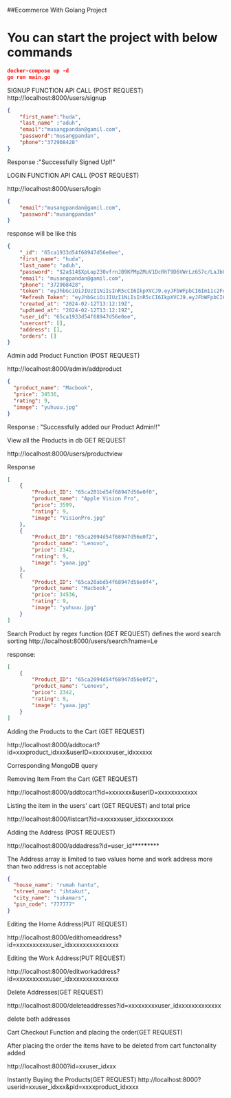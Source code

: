 ##Ecommerce With Golang Project

# You can start the project with below commands
```json
docker-compose up -d
go run main.go
```
SIGNUP FUNCTION API CALL (POST REQUEST)
http://localhost:8000/users/signup

```json
{
    "first_name":"huda",
    "last_name" :"aduh",
    "email":"musangpandan@gamil.com",
    "password":"musangpandan",
    "phone":"372908428"
}
```
Response :"Successfully Signed Up!!"

LOGIN FUNCTION API CALL (POST REQUEST)

http://localhost:8000/users/login

```json
{
    "email":"musangpandan@gamil.com",
    "password":"musangpandan"
}
```
response will be like this

```json
{
    "_id": "65ca1933d54f68947d56e0ee",
    "first_name": "huda",
    "last_name": "aduh",
    "password": "$2a$14$XpLap230vfrnJB9KPMp2MuV1DcRhT9D6VWrLz657c/LaJbGZyH2MS",
    "email": "musangpandan@gamil.com",
    "phone": "372908428",
    "token": "eyJhbGciOiJIUzI1NiIsInR5cCI6IkpXVCJ9.eyJFbWFpbCI6Im11c2FuZ3BhbmRhbkBnYW1pbC5jb20iLCJGaXJzdF9OYW1lIjoiaHVkYSIsIkxhc3RfTmFtZSI6ImFkdWgiLCJVaWQiOiI2NWNhMTkzM2Q1NGY2ODk0N2Q1NmUwZWUiLCJleHAiOjE3MDc4Mjk5Mzl9.PlqkZnSgsitFjU-VA_NZ2QV8MB5p9o3mxJxez6dE_uA",
    "Refresh_Token": "eyJhbGciOiJIUzI1NiIsInR5cCI6IkpXVCJ9.eyJFbWFpbCI6IiIsIkZpcnN0X05hbWUiOiIiLCJMYXN0X05hbWUiOiIiLCJVaWQiOiIiLCJleHAiOjE3MDgzNDgzMzl9.17-e2V44v7u9zvMFbwkV_220wNfBFqAewmmnze3Ly3M",
    "created_at": "2024-02-12T13:12:19Z",
    "updtaed_at": "2024-02-12T13:12:19Z",
    "user_id": "65ca1933d54f68947d56e0ee",
    "usercart": [],
    "address": [],
    "orders": []
}
```
Admin add Product Function (POST REQUEST)

http://localhost:8000/admin/addproduct

```json
{
  "product_name": "Macbook",
  "price": 34536,
  "rating": 9,
  "image": "yuhuuu.jpg"
}
```
Response : "Successfully added our Product Admin!!"

View all the Products in db GET REQUEST

http://localhost:8000/users/productview

Response

```json
[
    {
        "Product_ID": "65ca201bd54f68947d56e0f0",
        "product_name": "Apple Vision Pro",
        "price": 3599,
        "rating": 9,
        "image": "VisionPro.jpg"
    },
    {
        "Product_ID": "65ca2094d54f68947d56e0f2",
        "product_name": "Lenovo",
        "price": 2342,
        "rating": 9,
        "image": "yaaa.jpg"
    },
    {
        "Product_ID": "65ca20abd54f68947d56e0f4",
        "product_name": "Macbook",
        "price": 34536,
        "rating": 9,
        "image": "yuhuuu.jpg"
    }
]
```
Search Product by regex function (GET REQUEST)
defines the word search sorting http://localhost:8000/users/search?name=Le

response:

```json
[
    {
        "Product_ID": "65ca2094d54f68947d56e0f2",
        "product_name": "Lenovo",
        "price": 2342,
        "rating": 9,
        "image": "yaaa.jpg"
    }
]
```
Adding the Products to the Cart (GET REQUEST)

http://localhost:8000/addtocart?id=xxxproduct_idxxx&userID=xxxxxxuser_idxxxxxx

Corresponding MongoDB query

Removing Item From the Cart (GET REQUEST)

http://localhost:8000/addtocart?id=xxxxxxx&userID=xxxxxxxxxxxx

Listing the item in the users' cart (GET REQUEST) and total price

http://localhost:8000/listcart?id=xxxxxxuser_idxxxxxxxxxx

Adding the Address (POST REQUEST)

http://localhost:8000/addadress?id=user_id**\*\***\***\*\***

The Address array is limited to two values home and work address more than two address is not acceptable

```json
{
  "house_name": "rumah hantu",
  "street_name": "ihtakut",
  "city_name": "sukamars",
  "pin_code": "777777"
}
```
Editing the Home Address(PUT REQUEST)

http://localhost:8000/edithomeaddress?id=xxxxxxxxxxuser_idxxxxxxxxxxxxxxx

Editing the Work Address(PUT REQUEST)

http://localhost:8000/editworkaddress?id=xxxxxxxxxxuser_idxxxxxxxxxxxxxxx

Delete Addresses(GET REQUEST)

http://localhost:8000/deleteaddresses?id=xxxxxxxxxuser_idxxxxxxxxxxxxx

delete both addresses

Cart Checkout Function and placing the order(GET REQUEST)

After placing the order the items have to be deleted from cart functonality added

http://localhost:8000?id=xxuser_idxxx

Instantly Buying the Products(GET REQUEST) http://localhost:8000?userid=xxuser_idxxx&pid=xxxxproduct_idxxxx
